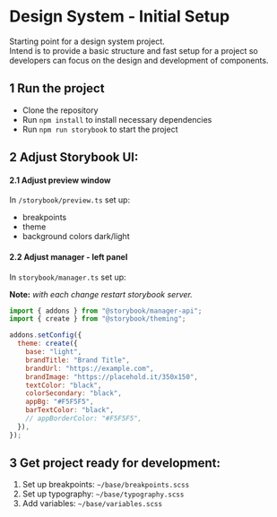 # Design System - Initial Setup

Starting point for a design system project.\
Intend is to provide a basic structure and fast setup for a project so developers can focus on the design and development of components.

## 1 Run the project

- Clone the repository
- Run `npm install` to install necessary dependencies
- Run `npm run storybook` to start the project

## 2 Adjust Storybook UI:

#### 2.1 Adjust **preview** window

In `/storybook/preview.ts` set up:

- breakpoints
- theme
- background colors dark/light

#### 2.2 Adjust **manager** - left panel

In `storybook/manager.ts` set up:

**Note:** _with each change restart storybook server._

```jsx
import { addons } from "@storybook/manager-api";
import { create } from "@storybook/theming";

addons.setConfig({
  theme: create({
    base: "light",
    brandTitle: "Brand Title",
    brandUrl: "https://example.com",
    brandImage: "https://placehold.it/350x150",
    textColor: "black",
    colorSecondary: "black",
    appBg: "#F5F5F5",
    barTextColor: "black",
    // appBorderColor: "#F5F5F5",
  }),
});
```

## 3 Get project ready for development:

1. Set up breakpoints: `~/base/breakpoints.scss`
2. Set up typography: `~/base/typography.scss`
3. Add variables: `~/base/variables.scss`
